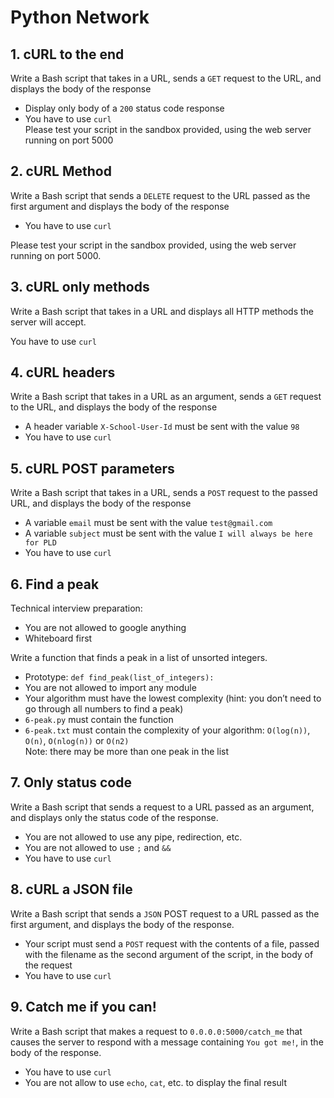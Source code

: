 # Python Network

## 1. cURL to the end

Write a Bash script that takes in a URL, sends a `GET` request to the URL, and displays the body of the response

- Display only body of a `200` status code response
- You have to use `curl`  
Please test your script in the sandbox provided, using the web server running on port 5000

## 2. cURL Method
Write a Bash script that sends a `DELETE` request to the URL passed as the first argument and displays the body of the response

- You have to use `curl`

Please test your script in the sandbox provided, using the web server running on port 5000.

## 3. cURL only methods
Write a Bash script that takes in a URL and displays all HTTP methods the server will accept.

You have to use `curl`

## 4. cURL headers
Write a Bash script that takes in a URL as an argument, sends a `GET` request to the URL, and displays the body of the response
- A header variable `X-School-User-Id` must be sent with the value `98`
- You have to use `curl`

## 5. cURL POST parameters
Write a Bash script that takes in a URL, sends a `POST` request to the passed URL, and displays the body of the response

- A variable `email` must be sent with the value `test@gmail.com`
- A variable `subject` must be sent with the value `I will always be here for PLD`
- You have to use `curl`

## 6. Find a peak
Technical interview preparation:

- You are not allowed to google anything
- Whiteboard first

Write a function that finds a peak in a list of unsorted integers.

- Prototype: `def find_peak(list_of_integers):`
- You are not allowed to import any module
- Your algorithm must have the lowest complexity (hint: you don’t need to go through all numbers to find a peak)
- `6-peak.py` must contain the function
- `6-peak.txt` must contain the complexity of your algorithm: `O(log(n))`, `O(n)`, `O(nlog(n))` or `O(n2)`  
Note: there may be more than one peak in the list

## 7. Only status code
Write a Bash script that sends a request to a URL passed as an argument, and displays only the status code of the response.
- You are not allowed to use any pipe, redirection, etc.
- You are not allowed to use `;` and `&&`
- You have to use `curl`

## 8. cURL a JSON file
Write a Bash script that sends a `JSON` POST request to a URL passed as the first argument, and displays the body of the response.

- Your script must send a `POST` request with the contents of a file, passed with the filename as the second argument of the script, in the body of the request
- You have to use `curl`

## 9. Catch me if you can!
Write a Bash script that makes a request to `0.0.0.0:5000/catch_me` that causes the server to respond with a message containing `You got me!`, in the body of the response.
- You have to use `curl`
- You are not allow to use `echo`, `cat`, etc. to display the final result